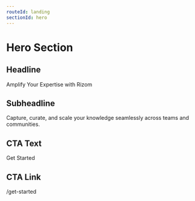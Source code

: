 ```yaml
---
routeId: landing
sectionId: hero
---
```

# Hero Section

## Headline
Amplify Your Expertise with Rizom

## Subheadline
Capture, curate, and scale your knowledge seamlessly across teams and communities.

## CTA Text
Get Started

## CTA Link
/get-started
